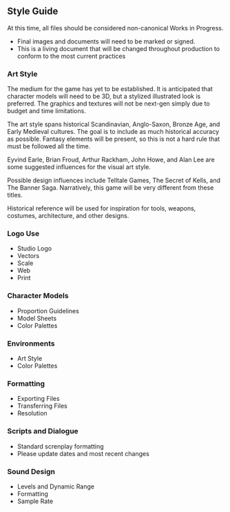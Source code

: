 ## Style Guide
At this time, all files should be considered non-canonical Works in Progress.  
- Final images and documents will need to be marked or signed.
- This is a living document that will be changed throughout production to conform to the most current practices

### Art Style
The medium for the game has yet to be established.  It is anticipated that character models will need to be 3D, but a stylized illustrated look is preferred.  The graphics and textures will not be next-gen simply due to budget and time limitations.

The art style spans historical Scandinavian, Anglo-Saxon, Bronze Age, and Early Medieval cultures.  The goal  is to include as much historical accuracy as possible.  Fantasy elements will be present, so this is not a hard rule that must be followed all the time.

Eyvind Earle, Brian Froud, Arthur Rackham, John Howe, and Alan Lee are some suggested influences for the visual art style.

Possible design influences include Telltale Games, The Secret of Kells, and The Banner Saga.  Narratively, this game will be very different from these titles.  

Historical reference will be used for inspiration for tools, weapons, costumes, architecture, and other designs.

### Logo Use
- Studio Logo
- Vectors
- Scale
- Web
- Print

### Character Models
- Proportion Guidelines
- Model Sheets
- Color Palettes

### Environments
- Art Style
- Color Palettes

### Formatting
- Exporting Files
- Transferring Files
- Resolution

### Scripts and Dialogue
- Standard screnplay formatting
- Please update dates and most recent changes

### Sound Design
- Levels and Dynamic Range
- Formatting
- Sample Rate
